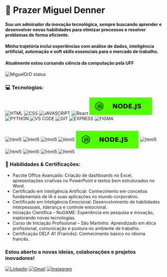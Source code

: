 # 🚀 Prazer Miguel Denner

#### Sou um admirador da inovação tecnológica, sempre buscando aprender e desenvolver novas habilidades para otimizar processos e resolver problemas de forma eficiente.
#### Minha trajetória inclui experiências com análise de dados, inteligência artificial, automação e soft skills essenciais para o mercado de trabalho.

#### Atualmente estou cursando ciência da computação pela UFF

![MiguelDrD status](https://github-readme-stats.vercel.app/api?username=MiguelDrD&show_icons=true&theme=radical)

### 💻 Tecnologias:

![HTML](https://img.shields.io/badge/HTML5-E34F26?style=for-the-badge&logo=html5&logoColor=white)
![CSS](https://img.shields.io/badge/CSS3-1572B6?style=for-the-badge&logo=css3&logoColor=white)
![JAVASCRIPT](https://img.shields.io/badge/JavaScript-F7DF1E?style=for-the-badge&logo=javascript&logoColor=black)
![React](https://img.shields.io/badge/React-61DAFB?style=for-the-badge&logo=react&logoColor=000000)
![NODE.JS](SVG/NODEJS.svg)
![PYTHON](https://img.shields.io/badge/Python-1500ff?style=for-the-badge&logo=python&logoColor=white)
![VS CODE](https://img.shields.io/badge/Visual_Studio_Code-014f86?style=for-the-badge&logo=visual%20studio%20code&logoColor=white)
![GIT](https://img.shields.io/badge/GIT-ff7b00?style=for-the-badge&logo=git&logoColor=white)
![EXPRESS](https://img.shields.io/badge/Express.js-e5e5e5?style=for-the-badge)
![FIGMA](https://img.shields.io/badge/Figma-000000?style=for-the-badge&logo=figma&logoColor=white)

<div style="display= inline_block"><br/>
    <img align="center" alt="html5" src="https://img.shields.io/badge/HTML5-E34F26?style=for-the-badge&logo=html5&logoColor=white">
    <img align="center" alt="html5" src="https://img.shields.io/badge/CSS3-1572B6?style=for-the-badge&logo=css3&logoColor=white">
    <img align="center" alt="html5" src="https://img.shields.io/badge/JavaScript-F7DF1E?style=for-the-badge&logo=javascript&logoColor=black">
    <img align="center" alt="html5" src="https://img.shields.io/badge/React-61DAFB?style=for-the-badge&logo=react&logoColor=000000">
    <img align="center" alt="html5" src="SVG/NODEJS.svg">
    <img align="center" alt="html5" src="https://img.shields.io/badge/Python-1500ff?style=for-the-badge&logo=python&logoColor=white">
    <img align="center" alt="html5" src="https://img.shields.io/badge/Visual_Studio_Code-014f86?style=for-the-badge&logo=visual%20studio%20code&logoColor=white">
    <img align="center" alt="html5" src="https://img.shields.io/badge/GIT-ff7b00?style=for-the-badge&logo=git&logoColor=white">
    <img align="center" alt="html5" src="https://img.shields.io/badge/Express.js-e5e5e5?style=for-the-badge">
    <img align="center" alt="html5" src="https://img.shields.io/badge/Figma-000000?style=for-the-badge&logo=figma&logoColor=white">
</div>


### 🎯 Habilidades & Certificações:

- Pacote Office Avançado: Criação de dashboards no Excel, apresentações criativas no PowerPoint e textos bem estruturados no Word.
- Certificado em Inteligência Artificial: Conhecimento em conceitos fundamentais de IA e suas aplicações no mundo corporativo.
- Certificado em Inteligência Emocional: Desenvolvimento de habilidades interpessoais, liderança e controle emocional.
- Iniciação Científica – NuGAME: Experiência em pesquisa e inovação, explorando novas tecnologias.
- Curso de Iniciação Profissional – São Martinho: Aprendizado em ética profissional, comunicação e postura no ambiente de trabalho.
- Certificação DELF A1 (Francês): Conhecimento básico no idioma francês.


### Estou aberto a novas ideias, colaborações e projetos inovadores!

[![Linkedin](https://img.shields.io/badge/LinkedIn-0077B5?style=for-the-badge&logo=linkedin&logoColor=white)](www.linkedin.com/in/migueldenner)
[![Gmail](https://img.shields.io/badge/Gmail-c32f27?style=for-the-badge&logo=gmail&logoColor=white)](migueldennerrocha@gmail.com)
[![Instagram](https://img.shields.io/badge/Instagram-ff0055?style=for-the-badge&logo=instagram&logoColor=white)](https://www.instagram.com/miguelx.denner/)
